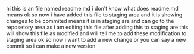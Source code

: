 
hi this is an file named readme.md i don't know what does readme.md means 
ok so now i have added this file to staging area and it is showing changes to be commited means it is in staging are and can go to the reposetory area
as i am editing this file after adding this to staging are this will show this file as modified and will tell me to add these modification to staging area
ok so now i want to add a new change or you can say a new commit so i can make a new version
